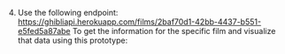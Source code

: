 4. Use the following endpoint: 
https://ghibliapi.herokuapp.com/films/2baf70d1-42bb-4437-b551-e5fed5a87abe To get the information for the specific film and visualize that data using this prototype:
